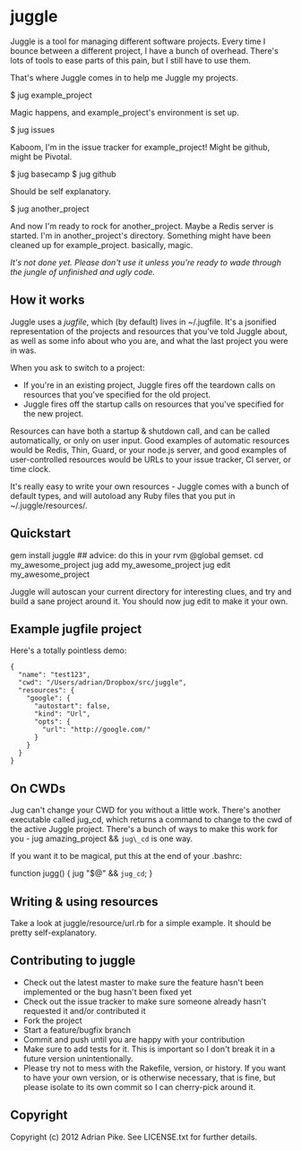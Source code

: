 juggle
======

Juggle is a tool for managing different software projects. Every time I bounce between a different project, I have a bunch of overhead. There's lots of tools to ease parts of this pain, but I still have to use them.

That's where Juggle comes in to help me Juggle my projects.

  $ jug example_project

Magic happens, and example_project's environment is set up.

  $ jug issues

Kaboom, I'm in the issue tracker for example_project! Might be github, might be Pivotal.

  $ jug basecamp
  $ jug github

Should be self explanatory.

  $ jug another_project
  
And now I'm ready to rock for another_project. 
Maybe a Redis server is started. I'm in another\_project's directory. Something might have been cleaned up for example\_project. basically, magic.

*It's not done yet. Please don't use it unless you're ready to wade through the jungle of unfinished and ugly code.*

How it works
------------

Juggle uses a _jugfile_, which (by default) lives in ~/.jugfile. It's a jsonified representation of the projects and resources that you've told Juggle about, as well as some info about who you are, and what the last project you were in was.

When you ask to switch to a project:
* If you're in an existing project, Juggle fires off the teardown calls on resources that you've specified for the old project.
* Juggle fires off the startup calls on resources that you've specified for the new project.

Resources can have both a startup & shutdown call, and can be called automatically, or only on user input. Good examples of automatic resources would be Redis, Thin, Guard, or your node.js server, and good examples of user-controlled resources would be URLs to your issue tracker, CI server, or time clock.

It's really easy to write your own resources - Juggle comes with a bunch of default types, and will autoload any Ruby files that you put in ~/.juggle/resources/.

Quickstart
----------

  gem install juggle ## advice: do this in your rvm @global gemset.
  cd my_awesome_project
  jug add my_awesome_project
  jug edit my_awesome_project
  
Juggle will autoscan your current directory for interesting clues, and try and build a sane project around it. You should now jug edit to make it your own.

Example jugfile project
-----------------------

Here's a totally pointless demo:

    {
      "name": "test123",
      "cwd": "/Users/adrian/Dropbox/src/juggle",
      "resources": {
        "google": {
          "autostart": false,
          "kind": "Url",
          "opts": {
            "url": "http://google.com/"
          }
        }
      }
    }

On CWDs
-------

Jug can't change your CWD for you without a little work. There's another executable called jug\_cd, which returns a command to change to the cwd of the active Juggle project. There's a bunch of ways to make this work for you - jug amazing\_project && `jug\_cd` is one way.

If you want it to be magical, put this at the end of your .bashrc:

  function jugg() { jug "$@" && `jug_cd`; }
  
Writing & using resources
-----------------

Take a look at juggle/resource/url.rb for a simple example. It should be pretty self-explanatory.

Contributing to juggle
----------------------
 
* Check out the latest master to make sure the feature hasn't been implemented or the bug hasn't been fixed yet
* Check out the issue tracker to make sure someone already hasn't requested it and/or contributed it
* Fork the project
* Start a feature/bugfix branch
* Commit and push until you are happy with your contribution
* Make sure to add tests for it. This is important so I don't break it in a future version unintentionally.
* Please try not to mess with the Rakefile, version, or history. If you want to have your own version, or is otherwise necessary, that is fine, but please isolate to its own commit so I can cherry-pick around it.

Copyright
---------

Copyright (c) 2012 Adrian Pike. See LICENSE.txt for
further details.


